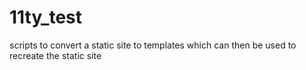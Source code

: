 # 11ty_test
scripts to convert a static site to templates which can then be used to recreate the static site
